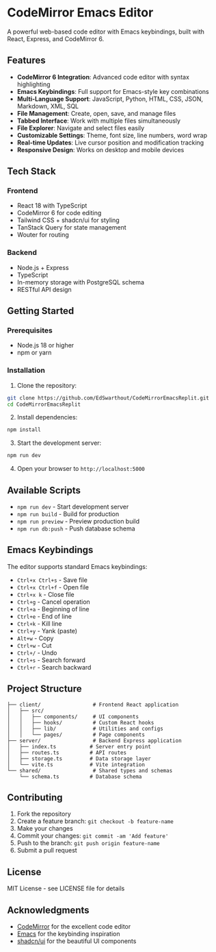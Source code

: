 # CodeMirror Emacs Editor

A powerful web-based code editor with Emacs keybindings, built with React, Express, and CodeMirror 6.

## Features

- **CodeMirror 6 Integration**: Advanced code editor with syntax highlighting
- **Emacs Keybindings**: Full support for Emacs-style key combinations
- **Multi-Language Support**: JavaScript, Python, HTML, CSS, JSON, Markdown, XML, SQL
- **File Management**: Create, open, save, and manage files
- **Tabbed Interface**: Work with multiple files simultaneously
- **File Explorer**: Navigate and select files easily
- **Customizable Settings**: Theme, font size, line numbers, word wrap
- **Real-time Updates**: Live cursor position and modification tracking
- **Responsive Design**: Works on desktop and mobile devices

## Tech Stack

### Frontend
- React 18 with TypeScript
- CodeMirror 6 for code editing
- Tailwind CSS + shadcn/ui for styling
- TanStack Query for state management
- Wouter for routing

### Backend
- Node.js + Express
- TypeScript
- In-memory storage with PostgreSQL schema
- RESTful API design

## Getting Started

### Prerequisites
- Node.js 18 or higher
- npm or yarn

### Installation

1. Clone the repository:
```bash
git clone https://github.com/EdSwarthout/CodeMirrorEmacsReplit.git
cd CodeMirrorEmacsReplit
```

2. Install dependencies:
```bash
npm install
```

3. Start the development server:
```bash
npm run dev
```

4. Open your browser to `http://localhost:5000`

## Available Scripts

- `npm run dev` - Start development server
- `npm run build` - Build for production
- `npm run preview` - Preview production build
- `npm run db:push` - Push database schema

## Emacs Keybindings

The editor supports standard Emacs keybindings:

- `Ctrl+x Ctrl+s` - Save file
- `Ctrl+x Ctrl+f` - Open file
- `Ctrl+x k` - Close file
- `Ctrl+g` - Cancel operation
- `Ctrl+a` - Beginning of line
- `Ctrl+e` - End of line
- `Ctrl+k` - Kill line
- `Ctrl+y` - Yank (paste)
- `Alt+w` - Copy
- `Ctrl+w` - Cut
- `Ctrl+/` - Undo
- `Ctrl+s` - Search forward
- `Ctrl+r` - Search backward

## Project Structure

```
├── client/                 # Frontend React application
│   ├── src/
│   │   ├── components/     # UI components
│   │   ├── hooks/          # Custom React hooks
│   │   ├── lib/            # Utilities and configs
│   │   └── pages/          # Page components
├── server/                 # Backend Express application
│   ├── index.ts           # Server entry point
│   ├── routes.ts          # API routes
│   ├── storage.ts         # Data storage layer
│   └── vite.ts            # Vite integration
└── shared/                 # Shared types and schemas
    └── schema.ts          # Database schema
```

## Contributing

1. Fork the repository
2. Create a feature branch: `git checkout -b feature-name`
3. Make your changes
4. Commit your changes: `git commit -am 'Add feature'`
5. Push to the branch: `git push origin feature-name`
6. Submit a pull request

## License

MIT License - see LICENSE file for details

## Acknowledgments

- [CodeMirror](https://codemirror.net/) for the excellent code editor
- [Emacs](https://www.gnu.org/software/emacs/) for the keybinding inspiration
- [shadcn/ui](https://ui.shadcn.com/) for the beautiful UI components